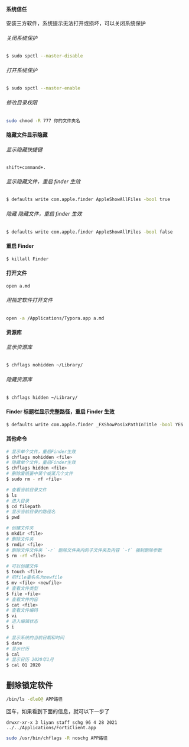 #### 系统信任

安装三方软件，系统提示无法打开或损坏，可以关闭系统保护

###### 关闭系统保护

```sh
$ sudo spctl --master-disable
```

###### 打开系统保护

```sh
$ sudo spctl --master-enable
```



###### 修改目录权限

```sh
sudo chmod -R 777 你的文件夹名
```



#### 隐藏文件显示隐藏

###### 显示隐藏快捷键

```
shift+command+.
```

###### 显示隐藏文件，重启 finder 生效

```sh
$ defaults write com.apple.finder AppleShowAllFiles -bool true
```

###### 隐藏 隐藏文件，重启 finder 生效

```sh
$ defaults write com.apple.finder AppleShowAllFiles -bool false
```



#### 重启 Finder

```sh
$ killall Finder
```



#### 打开文件

```sh
open a.md
```

###### 用指定软件打开文件

```sh
open -a /Applications/Typora.app a.md
```



#### 资源库

###### 显示资源库

```sh
$ chflags nohidden ~/Library/
```

###### 隐藏资源库

```sh
$ chflags hidden ~/Library/
```



#### Finder 标题栏显示完整路径，重启 Finder 生效

```sh
$ defaults write com.apple.finder _FXShowPosixPathInTitle -bool YES
```



#### 其他命令

```sh
# 显示单个文件，重启Finder生效
$ chflags nohidden <file>
# 隐藏单个文件，重启Finder生效
$ chflags hidden <file>
# 删除废纸篓中某个或某几个文件
$ sudo rm - rf <file>

# 查看当前目录文件
$ ls
# 进入目录
$ cd filepath
# 显示当前目录的路径名 
$ pwd

# 创建文件夹
$ mkdir <file> 
# 删除文件夹
$ rmdir <file>
# 删除文件文件夹 `-r` 删除文件夹内的子文件夹及内容 `-f` 强制删除参数
$ rm -rf <file>

# 可以创建文件
$ touch <file>
# 把file重名名为newfile
$ mv <file> <newfile>
# 查看文件类型
$ file <file>
# 查看文件内容
$ cat <file> 
# 查看文件编码
$ vi
# 进入编辑状态
$ i 

# 显示系统的当前日期和时间
$ date
# 显示日历
$ cal 
# 显示日历 2020年1月
$ cal 01 2020
```



## 删除锁定软件

```sh
/bin/ls -dleO@ APP路径
```

回车，如果看到下面的信息，就可以下一步了

`drwxr-xr-x 3 liyan staff schg 96 4 28 2021 ../../Applications/FortiClient.app`

```sh
sudo /usr/bin/chflags -R noschg APP路径
```







